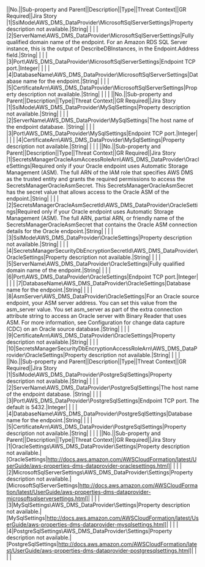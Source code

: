 ||No.||Sub-property and Parent||Description||Type||Threat Context||GR Required||Jira Story
|1|SslMode\AWS_DMS_DataProvider\MicrosoftSqlServerSettings|Property description not available.|String| | | |
|2|ServerName\AWS_DMS_DataProvider\MicrosoftSqlServerSettings|Fully qualified domain name of the endpoint. For an Amazon RDS SQL Server instance, this is the output of DescribeDBInstances, in the Endpoint.Address field.|String| | | |
|3|Port\AWS_DMS_DataProvider\MicrosoftSqlServerSettings|Endpoint TCP port.|Integer| | | |
|4|DatabaseName\AWS_DMS_DataProvider\MicrosoftSqlServerSettings|Database name for the endpoint.|String| | | |
|5|CertificateArn\AWS_DMS_DataProvider\MicrosoftSqlServerSettings|Property description not available.|String| | | |
||No.||Sub-property and Parent||Description||Type||Threat Context||GR Required||Jira Story
|1|SslMode\AWS_DMS_DataProvider\MySqlSettings|Property description not available.|String| | | |
|2|ServerName\AWS_DMS_DataProvider\MySqlSettings|The host name of the endpoint database. |String| | | |
|3|Port\AWS_DMS_DataProvider\MySqlSettings|Endpoint TCP port.|Integer| | | |
|4|CertificateArn\AWS_DMS_DataProvider\MySqlSettings|Property description not available.|String| | | |
||No.||Sub-property and Parent||Description||Type||Threat Context||GR Required||Jira Story
|1|SecretsManagerOracleAsmAccessRoleArn\AWS_DMS_DataProvider\OracleSettings|Required only if your Oracle endpoint uses Automatic Storage Management (ASM). The full ARN of the IAM role that specifies AWS DMS as the trusted entity and grants the required permissions to access the SecretsManagerOracleAsmSecret. This SecretsManagerOracleAsmSecret has the secret value that allows access to the Oracle ASM of the endpoint.|String| | | |
|2|SecretsManagerOracleAsmSecretId\AWS_DMS_DataProvider\OracleSettings|Required only if your Oracle endpoint uses Automatic Storage Management (ASM). The full ARN, partial ARN, or friendly name of the SecretsManagerOracleAsmSecret  that contains the Oracle ASM connection details for the Oracle endpoint.|String| | | |
|3|SslMode\AWS_DMS_DataProvider\OracleSettings|Property description not available.|String| | | |
|4|SecretsManagerSecurityDbEncryptionSecretId\AWS_DMS_DataProvider\OracleSettings|Property description not available.|String| | | |
|5|ServerName\AWS_DMS_DataProvider\OracleSettings|Fully qualified domain name of the endpoint.|String| | | |
|6|Port\AWS_DMS_DataProvider\OracleSettings|Endpoint TCP port.|Integer| | | |
|7|DatabaseName\AWS_DMS_DataProvider\OracleSettings|Database name for the endpoint.|String| | | |
|8|AsmServer\AWS_DMS_DataProvider\OracleSettings|For an Oracle source endpoint, your ASM server address. You can set this value from the asm_server value. You set asm_server as part of the extra connection attribute string to access an Oracle server with Binary Reader that uses ASM. For more information, see Configuration for change data capture (CDC) on an Oracle source database.|String| | | |
|9|CertificateArn\AWS_DMS_DataProvider\OracleSettings|Property description not available.|String| | | |
|10|SecretsManagerSecurityDbEncryptionAccessRoleArn\AWS_DMS_DataProvider\OracleSettings|Property description not available.|String| | | |
||No.||Sub-property and Parent||Description||Type||Threat Context||GR Required||Jira Story
|1|SslMode\AWS_DMS_DataProvider\PostgreSqlSettings|Property description not available.|String| | | |
|2|ServerName\AWS_DMS_DataProvider\PostgreSqlSettings|The host name of the endpoint database. |String| | | |
|3|Port\AWS_DMS_DataProvider\PostgreSqlSettings|Endpoint TCP port. The default is 5432.|Integer| | | |
|4|DatabaseName\AWS_DMS_DataProvider\PostgreSqlSettings|Database name for the endpoint.|String| | | |
|5|CertificateArn\AWS_DMS_DataProvider\PostgreSqlSettings|Property description not available.|String| | | |
||No.||Sub-property and Parent||Description||Type||Threat Context||GR Required||Jira Story
|1|OracleSettings\AWS_DMS_DataProvider\Settings|Property description not available.|[OracleSettings|http://docs.aws.amazon.com/AWSCloudFormation/latest/UserGuide/aws-properties-dms-dataprovider-oraclesettings.html]| | | |
|2|MicrosoftSqlServerSettings\AWS_DMS_DataProvider\Settings|Property description not available.|[MicrosoftSqlServerSettings|http://docs.aws.amazon.com/AWSCloudFormation/latest/UserGuide/aws-properties-dms-dataprovider-microsoftsqlserversettings.html]| | | |
|3|MySqlSettings\AWS_DMS_DataProvider\Settings|Property description not available.|[MySqlSettings|http://docs.aws.amazon.com/AWSCloudFormation/latest/UserGuide/aws-properties-dms-dataprovider-mysqlsettings.html]| | | |
|4|PostgreSqlSettings\AWS_DMS_DataProvider\Settings|Property description not available.|[PostgreSqlSettings|http://docs.aws.amazon.com/AWSCloudFormation/latest/UserGuide/aws-properties-dms-dataprovider-postgresqlsettings.html]| | | |
